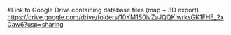 #Link to Google Drive containing database files (map + 3D export)
https://drive.google.com/drive/folders/10KM1S0ivZaJQQKlwrksGK1FHE_2xCaw6?usp=sharing
